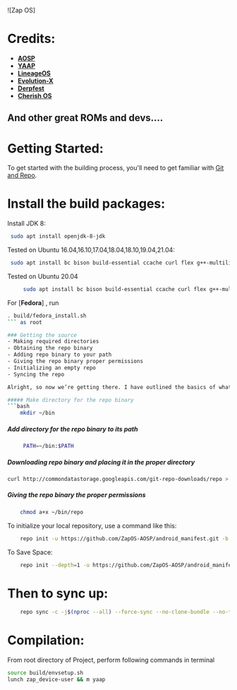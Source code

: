 ![Zap OS]

Credits:
=======
 * [**AOSP**](https://android.googlesource.com)
 * [**YAAP**](https://github.com/yaap)
 * [**LineageOS**](https://github.com/LineageOS)
 * [**Evolution-X**](https://github.com/Evolution-X)
 * [**Derpfest**](https://github.com/DerpFest-AOSP)
 * [**Cherish OS**](https://github.com/CherishOS)
  

And other great ROMs and devs.... 
----------------------------------------------------------------------------

Getting Started:
==============

To get started with the building process, you'll need to get familiar with [Git and Repo](http://source.android.com/source/using-repo.html).

Install the build packages:
===============

Install JDK 8:

```bash
 sudo apt install openjdk-8-jdk
```


Tested on Ubuntu 16.04,16.10,17.04,18.04,18.10,19.04,21.04:

```bash
 sudo apt install bc bison build-essential ccache curl flex g++-multilib gcc-multilib git gnupg gperf imagemagick lib32ncurses5-dev lib32readline-dev lib32z1-dev liblz4-tool libncurses5-dev libsdl1.2-dev libssl-dev libwxgtk3.0-dev libxml2 libxml2-utils lzop pngcrush rsync schedtool squashfs-tools xsltproc zip zlib1g-dev
```
Tested on Ubuntu 20.04 
```bash 
     sudo apt install bc bison build-essential ccache curl flex g++-multilib gcc-multilib git gnupg gperf imagemagick lib32ncurses5-dev lib32readline-dev lib32z1-dev liblz4-tool libncurses5-dev libncurses5 libsdl1.2-dev libssl-dev libwxgtk3.0-gtk3-dev libxml2 libxml2-utils lzop pngcrush rsync schedtool squashfs-tools xsltproc zip zlib1g-dev
```

For [**Fedora**] , run
 ``` bash
 . build/fedora_install.sh 
 ``` as root

### Getting the source
- Making required directories
- Obtaining the repo binary
- Adding repo binary to your path
- Giving the repo binary proper permissions
- Initializing an empty repo
- Syncing the repo

Alright, so now we’re getting there. I have outlined the basics of what we’re about to do and broke them down as I know them. This is all pretty much going to be copy/paste so it’ll be fairly difficult to screw this up :)

##### Make directory for the repo binary
```bash 
     mkdir ~/bin
```
##### Add directory for the repo binary to its path
```bash 
     PATH=~/bin:$PATH
```
##### Downloading repo binary and placing it in the proper directory

 ```bash 
 curl http://commondatastorage.googleapis.com/git-repo-downloads/repo > ~/bin/repo
 ```

##### Giving the repo binary the proper permissions
```bash 
    chmod a+x ~/bin/repo
 ```     
To initialize your local repository, use a command like this:

```bash
    repo init -u https://github.com/ZapOS-AOSP/android_manifest.git -b thirteen
```

To Save Space:

```bash
    repo init --depth=1 -u https://github.com/ZapOS-AOSP/android_manifest.git -b thirteen
```

Then to sync up:
================

```bash
    repo sync -c -j$(nproc --all) --force-sync --no-clone-bundle --no-tags
```
Compilation:
====================

From root directory of Project, perform following commands in terminal


```bash
source build/envsetup.sh
lunch zap_device-user && m yaap
```
